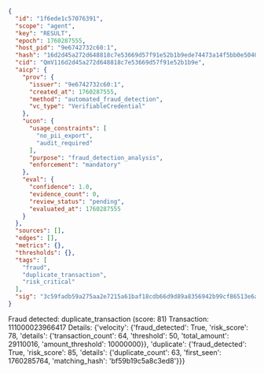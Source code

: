 ```json
{
  "id": "1f6ede1c57076391",
  "scope": "agent",
  "key": "RESULT",
  "epoch": 1760287555,
  "host_pid": "9e6742732c60:1",
  "hash": "16d2d45a272d648818c7e53669d57f91e52b1b9ede74473a14f5bb0e50405241",
  "cid": "QmV116d2d45a272d648818c7e53669d57f91e52b1b9e",
  "aicp": {
    "prov": {
      "issuer": "9e6742732c60:1",
      "created_at": 1760287555,
      "method": "automated_fraud_detection",
      "vc_type": "VerifiableCredential"
    },
    "ucon": {
      "usage_constraints": [
        "no_pii_export",
        "audit_required"
      ],
      "purpose": "fraud_detection_analysis",
      "enforcement": "mandatory"
    },
    "eval": {
      "confidence": 1.0,
      "evidence_count": 0,
      "review_status": "pending",
      "evaluated_at": 1760287555
    }
  },
  "sources": [],
  "edges": [],
  "metrics": {},
  "thresholds": {},
  "tags": [
    "fraud",
    "duplicate_transaction",
    "risk_critical"
  ],
  "sig": "3c59fadb59a275aa2e7215a61baf18cdb66d9d89a8356942b99cf86513e6a28b"
}
```

Fraud detected: duplicate_transaction (score: 81)
Transaction: 111000023966417
Details: {'velocity': {'fraud_detected': True, 'risk_score': 78, 'details': {'transaction_count': 64, 'threshold': 50, 'total_amount': 29110016, 'amount_threshold': 10000000}}, 'duplicate': {'fraud_detected': True, 'risk_score': 85, 'details': {'duplicate_count': 63, 'first_seen': 1760285764, 'matching_hash': 'bf59b19c5a8c3ed8'}}}